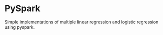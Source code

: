 # PySpark
Simple implementations of multiple linear regression and logistic regression using pyspark.
